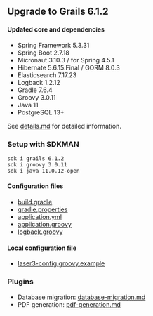 
## Upgrade to Grails 6.1.2

#### Updated core and dependencies

- Spring Framework 5.3.31
- Spring Boot 2.7.18
- Micronaut 3.10.3 / for Spring 4.5.1
- Hibernate 5.6.15.Final / GORM 8.0.3
- Elasticsearch 7.17.23
- Logback 1.2.12
- Gradle 7.6.4
- Groovy 3.0.11
- Java 11
- PostgreSQL 13+

See [details.md](./details.md) for detailed information.

### Setup with SDKMAN

    sdk i grails 6.1.2
    sdk i groovy 3.0.11
    sdk i java 11.0.12-open

#### Configuration files

- [build.gradle](../build.gradle)
- [gradle.properties](../gradle.properties)
- [application.yml](../grails-app/conf/application.yml)
- [application.groovy](../grails-app/conf/application.groovy)
- [logback.groovy](../grails-app/conf/logback.groovy)

#### Local configuration file

- [laser3-config.groovy.example](../files/server/laser3-config.groovy.example)

### Plugins 

- Database migration: [database-migration.md](./database-migration.md)
- PDF generation: [pdf-generation.md](./pdf-generation.md)
